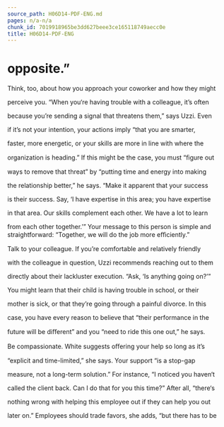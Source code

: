 ```yaml
---
source_path: H06D14-PDF-ENG.md
pages: n/a-n/a
chunk_id: 7019918965be3dd627beee3ce165118749aecc0e
title: H06D14-PDF-ENG
---
```

# opposite.”

Think, too, about how you approach your coworker and how they might

perceive you. “When you‘re having trouble with a colleague, it’s often

because you’re sending a signal that threatens them,” says Uzzi. Even

if it’s not your intention, your actions imply “that you are smarter,

faster, more energetic, or your skills are more in line with where the

organization is heading.” If this might be the case, you must “ﬁgure out

ways to remove that threat” by “putting time and energy into making

the relationship better,” he says. “Make it apparent that your success

is their success. Say, ‘I have expertise in this area; you have expertise

in that area. Our skills complement each other. We have a lot to learn

from each other together.’” Your message to this person is simple and straightforward: “Together, we will do the job more eﬃciently.”

Talk to your colleague. If you’re comfortable and relatively friendly

with the colleague in question, Uzzi recommends reaching out to them

directly about their lackluster execution. “Ask, ‘Is anything going on?’”

You might learn that their child is having trouble in school, or their

mother is sick, or that they’re going through a painful divorce. In this

case, you have every reason to believe that “their performance in the

future will be diﬀerent” and you “need to ride this one out,” he says.

Be compassionate. White suggests oﬀering your help so long as it’s

“explicit and time-limited,” she says. Your support “is a stop-gap

measure, not a long-term solution.” For instance, “I noticed you haven‘t

called the client back. Can I do that for you this time?” After all, “there‘s

nothing wrong with helping this employee out if they can help you out

later on.” Employees should trade favors, she adds, “but there has to be
